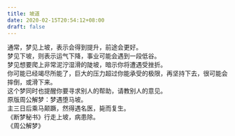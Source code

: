 ```yaml
---
title: 坡道
date: 2020-02-15T20:54:12+08:00
draft: false
---
```


通常，梦见上坡，表示会得到提升，前途会更好。<br>
梦见下坡，则表示运气下降，事业可能会遇到一段低谷。<br>
梦见想要爬上非常泥泞湿滑的陡坡，暗示你将遭遇受挫折。<br>
你可能已经竭尽所能了，巨大的压力超过你能承受的极限，再坚持下去，很可能会摔倒，或滑下来。<br>
这个梦同时也提醒你要寻求别人的帮助，请教别人的意见。<br>
原版周公解梦：梦遇堕马坡。<br>
主三日后乘马颠蹶，然得遇名医，毙而复生。<br>
《断梦秘书》行走上坡，病患除。<br>
《周公解梦》